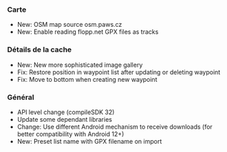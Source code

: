 ### Carte
- New: OSM map source osm.paws.cz
- New: Enable reading flopp.net GPX files as tracks

### Détails de la cache
- New: New more sophisticated image gallery
- Fix: Restore position in waypoint list after updating or deleting waypoint
- Fix: Move to bottom when creating new waypoint

### Général
- API level change (compileSDK 32)
- Update some dependant libraries
- Change: Use different Android mechanism to receive downloads (for better compatibility with Android 12+)
- New: Preset list name with GPX filename on import
